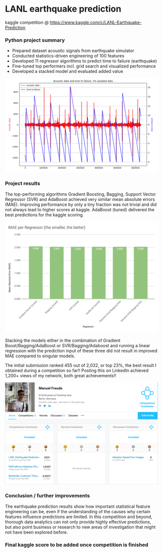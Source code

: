 # LANL earthquake prediction
kaggle competition @ https://www.kaggle.com/c/LANL-Earthquake-Prediction

### Python project summary

- Prepared dataset acoustic signals from earthquake simulator
- Conducted statistics-driven engineering of 100 features
- Developed 11 regressor algorithms to predict time to failure (earthquake)
- Fine-tuned top performers incl. grid search and visualized performance
- Developed a stacked model and evaluated added value

![sample_failure](https://github.com/manuelfreude/kaggleearthquake/blob/master/sample_failure.png)

### Project results

The top-performing algorithms Gradient Boosting, Bagging, Support Vector Regressor (SVR) and AdaBoost achieved very similar mean absolute errors (MAE). Improving performance by only a tiny fraction was not trivial and did not always lead to higher scores at kaggle. AdaBoost (tuned) delivered the best predictions for the kaggle scoring.

![Results](https://github.com/manuelfreude/kaggleearthquake/blob/master/earthquake_results.png)

Stacking the models either in the combination of Gradient Boost/Bagging/AdaBoost or SVR/Bagging/Adaboost and running a linear regression with the prediction input of these three did not result in improved MAE compared to singular models.

The initial submission ranked 455 out of 2,032, or top 23%, the best result I obtained during a competition so far!! Posting this on LinkedIn achieved 1,200+ views of my network, both great achievements!!


![kaggle_i](https://github.com/manuelfreude/kaggleearthquake/blob/master/kaggle_performance_earthquake.png)

### Conclusion / further improvements

The earthquake prediction results show how important statistical feature engineering can be, even if the understanding of the causes why certain features influence predictions are limited. In this competition and beyond, thorough data analytics can not only provide highly effective predictions, but also point business or research to new areas of investigation that might not have been explored before.

### Final kaggle score to be added once competition is finished

